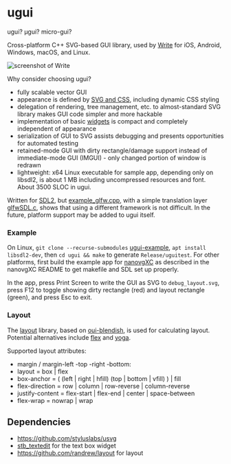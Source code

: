 # ugui #

ugui? μgui? micro-gui?

Cross-platform C++ SVG-based GUI library, used by [Write](http://styluslabs.com) for iOS, Android, Windows, macOS, and Linux.

![screenshot of Write](/example/screenshot-01.png?raw=true)

Why consider choosing ugui?

* fully scalable vector GUI
* appearance is defined by [SVG and CSS](theme.cpp), including dynamic CSS styling
* delegation of rendering, tree management, etc. to almost-standard SVG library makes GUI code simpler and more hackable
* implementation of basic [widgets](widgets.cpp) is compact and completely independent of appearance
* serialization of GUI to SVG assists debugging and presents opportunities for automated testing
* retained-mode GUI with dirty rectangle/damage support instead of immediate-mode GUI (IMGUI) - only changed portion of window is redrawn
* lightweight: x64 Linux executable for sample app, depending only on libsdl2, is about 1 MB including uncompressed resources and font.  About 3500 SLOC in ugui.

Written for [SDL2](https://libsdl.org/), but [example_glfw.cpp](example/example_glfw.cpp), with a simple translation layer [glfwSDL.c](example/glfwSDL.c), shows that using a different framework is not difficult.  In the future, platform support may be added to ugui itself.

### Example ###

On Linux, `git clone --recurse-submodules` [ugui-example](https://github.com/styluslabs/ugui-example), `apt install libsdl2-dev`, then `cd ugui && make` to generate `Release/uguitest`.  For other platforms, first build the example app for [nanovgXC](https://github.com/styluslabs/nanovgXC) as described in the nanovgXC README to get makefile and SDL set up properly.

In the app, press Print Screen to write the GUI as SVG to `debug_layout.svg`, press F12 to toggle showing dirty rectangle (red) and layout rectangle (green), and press Esc to exit.

### Layout ###

The [layout](https://github.com/randrew/layout) library, based on [oui-blendish](https://bitbucket.org/duangle/oui-blendish), is used for calculating layout.  Potential alternatives include [flex](https://github.com/xamarin/flex) and [yoga](https://github.com/facebook/yoga).

Supported layout attributes:
- margin / margin-left -top -right -bottom: <number>
- layout = box | flex
- box-anchor = ( (left | right | hfill) (top | bottom | vfill) ) | fill
- flex-direction = row | column | row-reverse | column-reverse
- justify-content = flex-start | flex-end | center | space-between
- flex-wrap = nowrap | wrap


## Dependencies ##

* https://github.com/styluslabs/usvg
* [stb_textedit](https://github.com/nothings/stb) for the text box widget
* https://github.com/randrew/layout for layout
